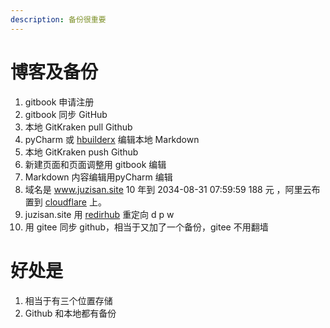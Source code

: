 ```yaml
---
description: 备份很重要
---
```


# 博客及备份

1. gitbook 申请注册
2. gitbook 同步 GitHub
3. 本地 GitKraken pull Github
4. pyCharm 或 [hbuilderx](https://www.dcloud.io/hbuilderx.html) 编辑本地 Markdown
5. 本地 GitKraken push Github
6. 新建页面和页面调整用 gitbook 编辑
7. Markdown 内容编辑用pyCharm 编辑
8. 域名是 www.juzisan.site 10 年到 2034-08-31 07:59:59 188 元 ，阿里云布置到 [cloudflare](https://dash.cloudflare.com) 上。
9. juzisan.site 用 [redirhub](https://dash.redirhub.com/) 重定向 d p w
10. 用 gitee 同步 github，相当于又加了一个备份，gitee 不用翻墙

# 好处是

1. 相当于有三个位置存储
2. Github 和本地都有备份
